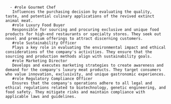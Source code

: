       - #role Gourmet Chef
       Influences the purchasing decision by evaluating the quality, taste, and potential culinary applications of the revived extinct animal meat.
       #role Luxury Food Buyer
       Responsible for sourcing and procuring exclusive and unique food products for high-end restaurants or specialty stores. They seek out novel and premium offerings to attract discerning customers.
       #role Sustainability Officer
       Plays a key role in evaluating the environmental impact and ethical considerations of the company's activities. They ensure that the sourcing and production methods align with sustainability goals.
       #role Marketing Director
       Develops and executes marketing strategies to create awareness and demand for the company's luxury meat products. They target consumers who value innovation, exclusivity, and unique gastronomic experiences.
       #role Regulatory Compliance Officer
       Ensures that the company's operations adhere to all legal and ethical regulations related to biotechnology, genetic engineering, and food safety. They mitigate risks and maintain compliance with applicable laws and guidelines.


